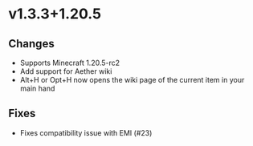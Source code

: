 # v1.3.3+1.20.5

## Changes

- Supports Minecraft 1.20.5-rc2
- Add support for Aether wiki
- Alt+H or Opt+H now opens the wiki page of the current item in your main hand

## Fixes

- Fixes compatibility issue with EMI (#23)